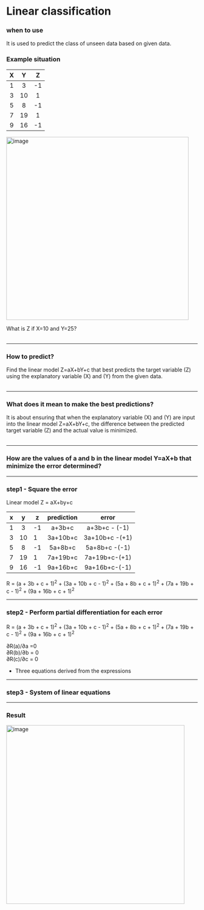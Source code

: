# Linear classification

### when to use
It is used to predict the class of unseen data based on given data.
 
### Example situation
|  X  |  Y  |  Z  |
|:---:|:---:|:---:|
|  1  |  3  |  -1  |
|  3  | 10  |  1  |
|  5  |  8  |  -1 |
|  7  | 19  |  1  |
|  9  | 16  |  -1  |

<img width="480" alt="image" src="https://github.com/user-attachments/assets/aa42bb7f-70e5-4994-a2f4-274bac969883">




What is Z if X=10 and Y=25? 
<br></br>
                    
****
### How to predict?
Find the linear model 
Z=aX+bY+c that best predicts the target variable (Z) using the explanatory variable (X) and (Y) from the given data.
<br></br>

---

### What does it mean to make the best predictions?

It is about ensuring that when the explanatory variable (X) and (Y) are input into the linear model 
Z=aX+bY+c, the difference between the predicted target variable (Z) and the actual value is minimized.
<br></br>

---
### How are the values of a and b in the linear model Y=aX+b that minimize the error determined?
---
### step1 - Square the error

Linear model Z = aX+by+c

|  x  |  y  | z | prediction | error |
|:---:|:---:|---|:----------:|:-----:|
|  1  |  3  | -1 |     a+3b+c      |   a+3b+c - (-1)   |
|  3  | 10 | 1|     3a+10b+c    |  3a+10b+c -(+1)   |
|  5  | 8   | -1 |   5a+8b+c     |  5a+8b+c -(-1)   |
| 7   |19   |1 |    7a+19b+c    |  7a+19b+c-(+1)   |
|9    |16   |-1 |    9a+16b+c     |   9a+16b+c-(-1)   |


R = (a + 3b + c + 1)<sup>2</sup> + (3a + 10b + c - 1)<sup>2</sup> + (5a + 8b + c + 1)<sup>2</sup> + (7a + 19b + c - 1)<sup>2</sup> + (9a + 16b + c + 1)<sup>2</sup>



---
### step2 - Perform partial differentiation for each error

R = (a + 3b + c + 1)<sup>2</sup> + (3a + 10b + c - 1)<sup>2</sup> + (5a + 8b + c + 1)<sup>2</sup> + (7a + 19b + c - 1)<sup>2</sup> + (9a + 16b + c + 1)<sup>2</sup>

∂R(a)/∂a =0   
∂R(b)/∂b = 0  
∂R(c)/∂c = 0  

- Three equations derived from the expressions

---
### step3 - System of linear equations


---
### Result
<img width="469" alt="image" src="https://github.com/user-attachments/assets/c94880e3-ac8a-4e3e-a1ea-633d386936e2">


